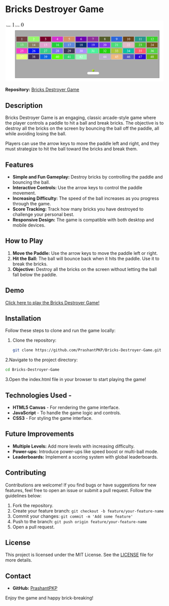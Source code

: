 # Bricks Destroyer Game

![Bricks Destroyer Game](./screenshot.png)

**Repository:** [Bricks Destroyer Game](https://github.com/PrashantPKP/Bricks-Destroyer-Game.git)

## Description

Bricks Destroyer Game is an engaging, classic arcade-style game where the player controls a paddle to hit a ball and break bricks. The objective is to destroy all the bricks on the screen by bouncing the ball off the paddle, all while avoiding losing the ball.

Players can use the arrow keys to move the paddle left and right, and they must strategize to hit the ball toward the bricks and break them.

## Features

- **Simple and Fun Gameplay:** Destroy bricks by controlling the paddle and bouncing the ball.
- **Interactive Controls:** Use the arrow keys to control the paddle movement.
- **Increasing Difficulty:** The speed of the ball increases as you progress through the game.
- **Score Tracking:** Track how many bricks you have destroyed to challenge your personal best.
- **Responsive Design:** The game is compatible with both desktop and mobile devices.

## How to Play

1. **Move the Paddle:** Use the arrow keys to move the paddle left or right.
2. **Hit the Ball:** The ball will bounce back when it hits the paddle. Use it to break the bricks.
3. **Objective:** Destroy all the bricks on the screen without letting the ball fall below the paddle.

## Demo
[Click here to play the Bricks Destroyer Game!](https://prashantpkp.github.io/Bricks-Destroyer-Game/)

## Installation

Follow these steps to clone and run the game locally:

1. Clone the repository:
   ```bash
   git clone https://github.com/PrashantPKP/Bricks-Destroyer-Game.git

2.Navigate to the project directory:
  ```bash
  cd Bricks-Destroyer-Game
  ```

3.Open the index.html file in your browser to start playing the game!

## Technologies Used -

- **HTML5 Canvas** - For rendering the game interface.
- **JavaScript** - To handle the game logic and controls.
- **CSS3** - For styling the game interface.

## Future Improvements

- **Multiple Levels:** Add more levels with increasing difficulty.
- **Power-ups:** Introduce power-ups like speed boost or multi-ball mode.
- **Leaderboards:** Implement a scoring system with global leaderboards.


## Contributing
Contributions are welcome! If you find bugs or have suggestions for new features, feel free to open an issue or submit a pull request. Follow the guidelines below:

1. Fork the repository.
2. Create your feature branch: `git checkout -b feature/your-feature-name`
3. Commit your changes: `git commit -m 'Add some feature'`
4. Push to the branch: `git push origin feature/your-feature-name`
5. Open a pull request.

## License

This project is licensed under the MIT License. See the [LICENSE](LICENSE) file for more details.

## Contact

- **GitHub:** [PrashantPKP](https://github.com/PrashantPKP)

Enjoy the game and happy brick-breaking!

